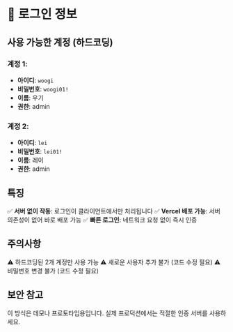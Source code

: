 # 🔐 로그인 정보

## 사용 가능한 계정 (하드코딩)

### 계정 1:
- **아이디**: `woogi`
- **비밀번호**: `woogi01!`
- **이름**: 우기
- **권한**: admin

### 계정 2:
- **아이디**: `lei`
- **비밀번호**: `lei01!`
- **이름**: 레이
- **권한**: admin

## 특징

✅ **서버 없이 작동**: 로그인이 클라이언트에서만 처리됩니다
✅ **Vercel 배포 가능**: 서버 의존성이 없어 바로 배포 가능
✅ **빠른 로그인**: 네트워크 요청 없이 즉시 인증

## 주의사항

⚠️ 하드코딩된 2개 계정만 사용 가능
⚠️ 새로운 사용자 추가 불가 (코드 수정 필요)
⚠️ 비밀번호 변경 불가 (코드 수정 필요)

## 보안 참고

이 방식은 데모나 프로토타입용입니다. 
실제 프로덕션에서는 적절한 인증 서버를 사용하세요.